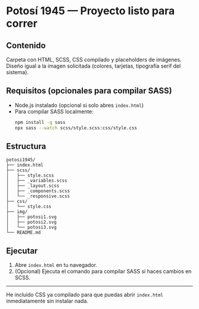 # Potosí 1945 — Proyecto listo para correr

## Contenido
Carpeta con HTML, SCSS, CSS compilado y placeholders de imágenes. Diseño igual a la imagen solicitada (colores, tarjetas, tipografía serif del sistema).

## Requisitos (opcionales para compilar SASS)
- Node.js instalado (opcional si solo abres `index.html`)
- Para compilar SASS localmente:
  ```bash
  npm install -g sass
  npx sass --watch scss/style.scss:css/style.css
  ```

## Estructura
```
potosi1945/
├── index.html
├── scss/
│   ├── style.scss
│   ├── _variables.scss
│   ├── _layout.scss
│   ├── _components.scss
│   └── _responsive.scss
├── css/
│   └── style.css
├── img/
│   ├── potosi1.svg
│   ├── potosi2.svg
│   └── potosi3.svg
└── README.md
```

## Ejecutar
1. Abre `index.html` en tu navegador.
2. (Opcional) Ejecuta el comando para compilar SASS si haces cambios en SCSS.

---
He incluido CSS ya compilado para que puedas abrir `index.html` inmediatamente sin instalar nada.
